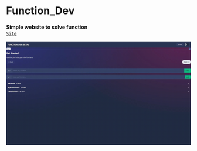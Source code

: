 # Function_Dev
**Simple website to solve function**
</br>
[`Site`](https://benevolent-pavlova-82e181.netlify.app/)

<p align="center">
  <img src="static/fundevT.gif" />
</p>
